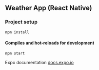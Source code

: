 ## Weather App (React Native)

### Project setup
```
npm install
```

#### Compiles and hot-reloads for development
```
npm start
```

Expo documentation [docs.expo.io](https://docs.expo.io/)
